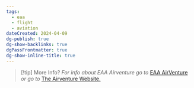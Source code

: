 ```yaml
---
tags:
  - eaa
  - flight
  - aviation
dateCreated: 2024-04-09
dg-publish: true
dg-show-backlinks: true
dgPassFrontmatter: true
dg-show-inline-title: true
---
```

> [!tip] More Info? 
> *For info about EAA Airventure go to* [EAA AirVenture](Airventure.md) *or go to* [The Airventure Website.](https://www.eaa.org/airventure)


